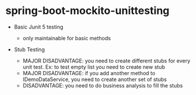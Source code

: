 # spring-boot-mockito-unittesting

- Basic Junit 5 testing
    - only maintainable for basic methods

- Stub Testing
    - MAJOR DISADVANTAGE: you need to create different stubs for every unit test. Ex: to test empty list you need to create new stub
    - MAJOR DISADVANTAGE: if you add another method to IDemoDataService, you need to create another set of stubs
    - DISADVANTAGE: you need to do business analysis to fill the stubs